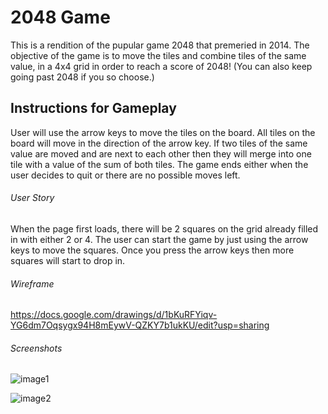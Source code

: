 # 2048 Game
This is a rendition of the pupular game 2048 that premeried in 2014. The objective of the game is to move the tiles and combine tiles of the same value, in a 4x4 grid in order to reach a score of 2048! (You can also keep going past 2048 if you so choose.)

## Instructions for Gameplay
User will use the arrow keys to move the tiles on the board. All tiles on the board will move in the direction of the arrow key. If two tiles of the same value are moved and are next to each other then they will merge into one tile with a value of the sum of both tiles. The game ends either when the user decides to quit or there are no possible moves left. 

###### User Story
When the page first loads, there will be 2 squares on the grid already filled in with either 2 or 4. The user can start the game by just using the arrow keys to move the squares. Once you press the arrow keys then more squares will start to drop in.

###### Wireframe
https://docs.google.com/drawings/d/1bKuRFYiqv-YG6dm7Oqsygx94H8mEywV-QZKY7b1ukKU/edit?usp=sharing

###### Screenshots
![image1](https://imgur.com/YarjeHR)

![image2](https://imgur.com/H4O1EHL)